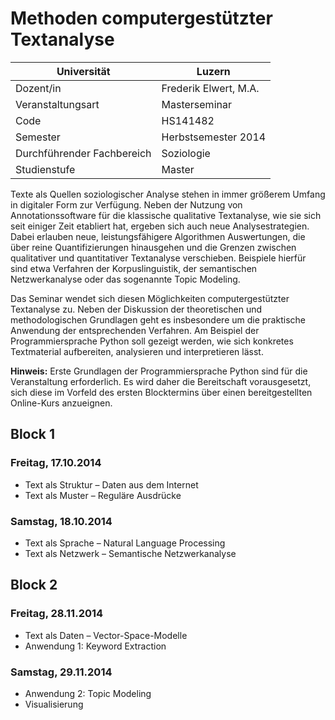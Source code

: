 # Methoden computergestützter Textanalyse

Universität | Luzern
--- | ---
Dozent/in | Frederik Elwert, M.A.
Veranstaltungsart | Masterseminar
Code | HS141482
Semester | Herbstsemester 2014
Durchführender Fachbereich | Soziologie
Studienstufe | Master

Texte als Quellen soziologischer Analyse stehen in immer größerem Umfang in digitaler Form zur Verfügung. Neben der Nutzung von Annotationssoftware für die klassische qualitative Textanalyse, wie sie sich seit einiger Zeit etabliert hat, ergeben sich auch neue Analysestrategien. Dabei erlauben neue, leistungsfähigere Algorithmen Auswertungen, die über reine Quantifizierungen hinausgehen und die Grenzen zwischen qualitativer und quantitativer Textanalyse verschieben. Beispiele hierfür sind etwa Verfahren der Korpuslinguistik, der semantischen Netzwerkanalyse oder das sogenannte Topic Modeling.

Das Seminar wendet sich diesen Möglichkeiten computergestützter Textanalyse zu. Neben der Diskussion der theoretischen und methodologischen Grundlagen geht es insbesondere um die praktische Anwendung der entsprechenden Verfahren. Am Beispiel der Programmiersprache Python soll gezeigt werden, wie sich konkretes Textmaterial aufbereiten, analysieren und interpretieren lässt.

**Hinweis:** Erste Grundlagen der Programmiersprache Python sind für die Veranstaltung erforderlich. Es wird daher die Bereitschaft vorausgesetzt, sich diese im Vorfeld des ersten Blocktermins über einen bereitgestellten Online-Kurs anzueignen.

## Block 1

### Freitag, 17.10.2014

* Text als Struktur – Daten aus dem Internet
* Text als Muster – Reguläre Ausdrücke

### Samstag, 18.10.2014

* Text als Sprache – Natural Language Processing
* Text als Netzwerk – Semantische Netzwerkanalyse

## Block 2

### Freitag, 28.11.2014

* Text als Daten – Vector-Space-Modelle
* Anwendung 1: Keyword Extraction

### Samstag, 29.11.2014

* Anwendung 2: Topic Modeling
* Visualisierung
